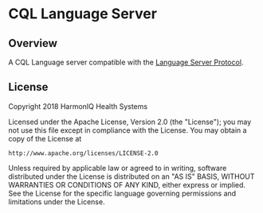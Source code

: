 # CQL Language Server

## Overview
A CQL Language server compatible with the [Language Server Protocol](https://microsoft.github.io/language-server-protocol/).

## License

Copyright 2018 HarmonIQ Health Systems

Licensed under the Apache License, Version 2.0 (the "License");
you may not use this file except in compliance with the License.
You may obtain a copy of the License at

    http://www.apache.org/licenses/LICENSE-2.0

Unless required by applicable law or agreed to in writing, software
distributed under the License is distributed on an "AS IS" BASIS,
WITHOUT WARRANTIES OR CONDITIONS OF ANY KIND, either express or implied.
See the License for the specific language governing permissions and
limitations under the License.